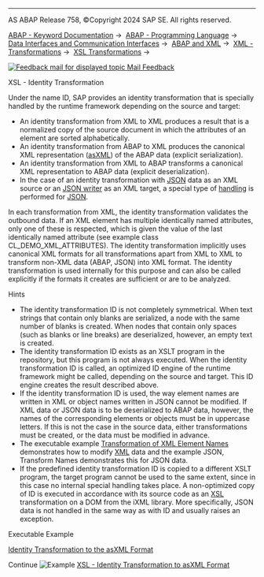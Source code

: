   

* * *

AS ABAP Release 758, ©Copyright 2024 SAP SE. All rights reserved.

[ABAP - Keyword Documentation](https://help.sap.com/doc/abapdocu_758_index_htm/7.58/en-US/abenabap.htm) →  [ABAP - Programming Language](https://help.sap.com/doc/abapdocu_758_index_htm/7.58/en-US/abenabap_reference.htm) →  [Data Interfaces and Communication Interfaces](https://help.sap.com/doc/abapdocu_758_index_htm/7.58/en-US/abenabap_data_communication.htm) →  [ABAP and XML](https://help.sap.com/doc/abapdocu_758_index_htm/7.58/en-US/abenabap_xml.htm) →  [XML - Transformations](https://help.sap.com/doc/abapdocu_758_index_htm/7.58/en-US/abenabap_xml_trafos.htm) →  [XSL Transformations](https://help.sap.com/doc/abapdocu_758_index_htm/7.58/en-US/abenabap_xslt.htm) → 

 [![](Mail.gif?object=Mail.gif "Feedback mail for displayed topic") Mail Feedback](mailto:f1_help@sap.com?subject=Feedback%20on%20ABAP%20Documentation&body=Document:%20XSL%20-%20Identity%20Transformation%2C%20ABENABAP_XSLT_ID%2C%20758%0D%0A%0D%0AError:%0D%0A%0D%0A%0D%0A%0D%0ASuggestion%20for%20improvement:)

XSL - Identity Transformation

Under the name ID, SAP provides an identity transformation that is specially handled by the runtime framework depending on the source and target:

-   An identity transformation from XML to XML produces a result that is a normalized copy of the source document in which the attributes of an element are sorted alphabetically.
-   An identity transformation from ABAP to XML produces the canonical XML representation ([asXML](https://help.sap.com/doc/abapdocu_758_index_htm/7.58/en-US/abenabap_xslt_asxml.htm)) of the ABAP data (explicit serialization).
-   An identity transformation from XML to ABAP transforms a canonical XML representation to ABAP data (explicit deserialization).
-   In the case of an identity transformation with [JSON](https://help.sap.com/doc/abapdocu_758_index_htm/7.58/en-US/abenjson_glosry.htm "Glossary Entry") data as an XML source or an [JSON writer](https://help.sap.com/doc/abapdocu_758_index_htm/7.58/en-US/abenjson_writer_glosry.htm "Glossary Entry") as an XML target, a special type of [handling](https://help.sap.com/doc/abapdocu_758_index_htm/7.58/en-US/abenabap_json_trafo_id.htm) is performed for [JSON](https://help.sap.com/doc/abapdocu_758_index_htm/7.58/en-US/abenjson_glosry.htm "Glossary Entry").

In each transformation from XML, the identity transformation validates the outbound data. If an XML element has multiple identically named attributes, only one of these is respected, which is given the value of the last identically named attribute (see example class CL\_DEMO\_XML\_ATTRIBUTES). The identity transformation implicitly uses canonical XML formats for all transformations apart from XML to XML to transform non-XML data (ABAP, JSON) into XML format. The identity transformation is used internally for this purpose and can also be called explicitly if the formats it creates are sufficient or are to be analyzed.

Hints

-   The identity transformation ID is not completely symmetrical. When text strings that contain only blanks are serialized, a node with the same number of blanks is created. When nodes that contain only spaces (such as blanks or line breaks) are deserialized, however, an empty text is created.
-   The identity transformation ID exists as an XSLT program in the repository, but this program is not always executed. When the identity transformation ID is called, an optimized ID engine of the runtime framework might be called, depending on the source and target. This ID engine creates the result described above.
-   If the identity transformation ID is used, the way element names are written in XML or object names written in JSON cannot be modified. If XML data or JSON data is to be deserialized to ABAP data, however, the names of the corresponding elements or objects must be in uppercase letters. If this is not the case in the source data, either transformations must be created, or the data must be modified in advance.
-   The executable example [Transformation of XML Element Names](https://help.sap.com/doc/abapdocu_758_index_htm/7.58/en-US/abencall_trafo_upper_lower_abexa.htm) demonstrates how to modify [XML](https://help.sap.com/doc/abapdocu_758_index_htm/7.58/en-US/abenabap_json_names_to_upper_abexa.htm) data and the example JSON, Transform Names demonstrates this for JSON data.
-   If the predefined identity transformation ID is copied to a different XSLT program, the target program cannot be used to the same extent, since in this case no internal special handling takes place. A non-optimized copy of ID is executed in accordance with its source code as an [XSL](https://help.sap.com/doc/abapdocu_758_index_htm/7.58/en-US/abendom_glosry.htm "Glossary Entry") transformation on a DOM from the iXML library. More specifically, JSON data is not handled in the same way as with ID and usually raises an exception.

Executable Example

[Identity Transformation to the asXML Format](https://help.sap.com/doc/abapdocu_758_index_htm/7.58/en-US/abenxslt_abexa.htm)

Continue
![Example](exa.gif "Example") [XSL - Identity Transformation to asXML Format](https://help.sap.com/doc/abapdocu_758_index_htm/7.58/en-US/abenxslt_abexa.htm)